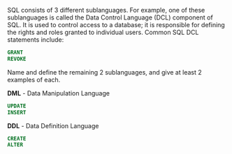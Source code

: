 SQL consists of 3 different sublanguages. For example, one of these
sublanguages is called the Data Control Language (DCL) component of SQL. It is
used to control access to a database; it is responsible for defining the rights
and roles granted to individual users. Common SQL DCL statements include:

```sql
GRANT
REVOKE
```

Name and define the remaining 2 sublanguages, and give at least 2 examples of
each.

**DML** - Data Manipulation Language
```sql
UPDATE
INSERT
```

**DDL** - Data Definition Language
```sql
CREATE
ALTER
```
